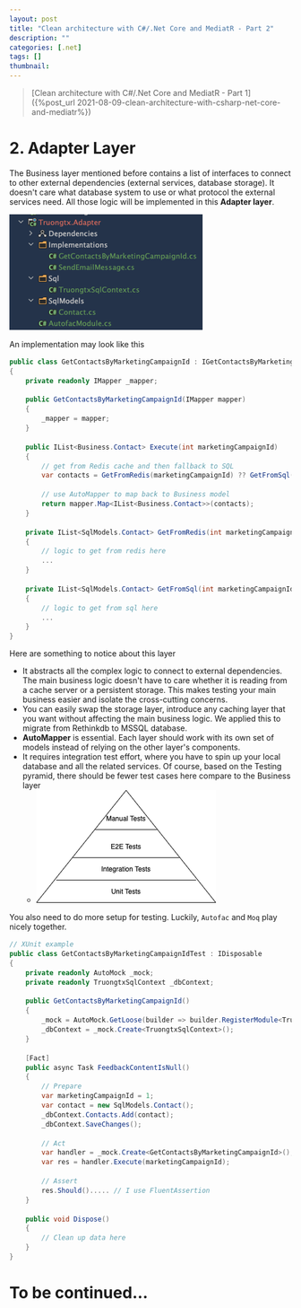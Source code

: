 ```yaml
---
layout: post
title: "Clean architecture with C#/.Net Core and MediatR - Part 2"
description: ""
categories: [.net]
tags: []
thumbnail:
---
```


> [Clean architecture with C#/.Net Core and MediatR - Part 1]({%post_url 2021-08-09-clean-architecture-with-csharp-net-core-and-mediatr%})

# 2. Adapter Layer

The Business layer mentioned before contains a list of interfaces to connect to other external
dependencies (external services, database storage). It doesn't care what database system to use or
what protocol the external services need. All those logic will be implemented in this
**Adapter layer**.

![Adapter Code](/files/2021-07-13-clean-architecture/adapter-1.png)

An implementation may look like this

```csharp
public class GetContactsByMarketingCampaignId : IGetContactsByMarketingCampaignId
{
    private readonly IMapper _mapper;

    public GetContactsByMarketingCampaignId(IMapper mapper)
    {
        _mapper = mapper;
    }

    public IList<Business.Contact> Execute(int marketingCampaignId)
    {
        // get from Redis cache and then fallback to SQL
        var contacts = GetFromRedis(marketingCampaignId) ?? GetFromSql(marketingCampaignId);

        // use AutoMapper to map back to Business model
        return mapper.Map<IList<Business.Contact>>(contacts);
    }

    private IList<SqlModels.Contact> GetFromRedis(int marketingCampaignId)
    {
        // logic to get from redis here
        ...
    }

    private IList<SqlModels.Contact> GetFromSql(int marketingCampaignId)
    {
        // logic to get from sql here
        ...
    }
}
```

<!-- more -->

Here are something to notice about this layer
- It abstracts all the complex logic to connect to external dependencies. The main business logic
  doesn't have to care whether it is reading from a cache server or a persistent storage. This makes
  testing your main business easier and isolate the cross-cutting concerns.
- You can easily swap the storage layer, introduce any caching layer that you want without affecting
  the main business logic. We applied this to migrate from Rethinkdb to MSSQL database.
- **AutoMapper** is essential. Each layer should work with its own set of models instead of relying on
  the other layer's components.
- It requires integration test effort, where you have to spin up your local database and all the
  related services. Of course, based on the Testing pyramid, there should be fewer test cases here
  compare to the Business layer
  - ![Test Pyramid](/files/2021-07-13-clean-architecture/test-pyramid.png)

You also need to do more setup for testing. Luckily, `Autofac` and `Moq` play nicely together.

```csharp
// XUnit example
public class GetContactsByMarketingCampaignIdTest : IDisposable
{
    private readonly AutoMock _mock;
    private readonly TruongtxSqlContext _dbContext;

    public GetContactsByMarketingCampaignId()
    {
        _mock = AutoMock.GetLoose(builder => builder.RegisterModule<Truongtx.Adapter.AutofacModule>());
        _dbContext = _mock.Create<TruongtxSqlContext>();
    }

    [Fact]
    public async Task FeedbackContentIsNull()
    {
        // Prepare
        var marketingCampaignId = 1;
        var contact = new SqlModels.Contact();
        _dbContext.Contacts.Add(contact);
        _dbContext.SaveChanges();

        // Act
        var handler = _mock.Create<GetContactsByMarketingCampaignId>();
        var res = handler.Execute(marketingCampaignId);

        // Assert
        res.Should()..... // I use FluentAssertion
    }

    public void Dispose()
    {
        // Clean up data here
    }
}
```

# To be continued...
